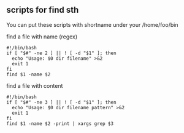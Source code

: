 ## scripts for find sth 
You can put these scripts with shortname under your /home/foo/bin

find a file with name (regex)
```
#!/bin/bash
if [ "$#" -ne 2 ] || ! [ -d "$1" ]; then
  echo "Usage: $0 dir filename" >&2
  exit 1
fi
find $1 -name $2
```

find a file with content
```
#!/bin/bash
if [ "$#" -ne 3 ] || ! [ -d "$1" ]; then
  echo "Usage: $0 dir filename pattern" >&2
  exit 1
fi
find $1 -name $2 -print | xargs grep $3
```
